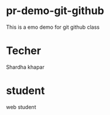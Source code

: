 # pr-demo-git-github
This  is a emo demo for git github class

# Techer
Shardha khapar
 # student

 web student